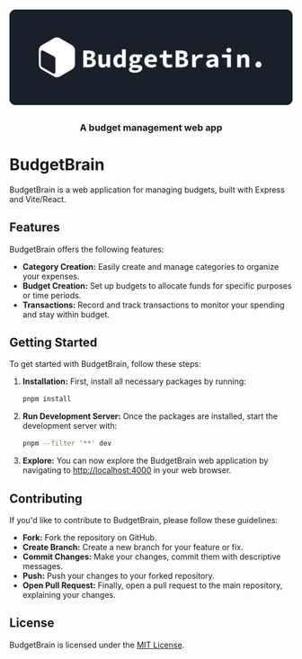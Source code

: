 <div align='center'>
  <h1>
    <img src="./public/logo.svg"/>
  </h1>
  <h3>
    <b>A budget management web app</b>
  </h3>
</div>

# BudgetBrain

BudgetBrain is a web application for managing budgets, built with Express and Vite/React.

## Features

BudgetBrain offers the following features:

- **Category Creation:** Easily create and manage categories to organize your expenses.
- **Budget Creation:** Set up budgets to allocate funds for specific purposes or time periods.
- **Transactions:** Record and track transactions to monitor your spending and stay within budget.

## Getting Started

To get started with BudgetBrain, follow these steps:

1. **Installation:** First, install all necessary packages by running:

   ```bash
   pnpm install
   ```

2. **Run Development Server:** Once the packages are installed, start the development server with:

   ```bash
   pnpm --filter '**' dev
   ```

3. **Explore:** You can now explore the BudgetBrain web application by navigating to [http://localhost:4000](http://localhost:4000) in your web browser.

## Contributing

If you'd like to contribute to BudgetBrain, please follow these guidelines:

- **Fork:** Fork the repository on GitHub.
- **Create Branch:** Create a new branch for your feature or fix.
- **Commit Changes:** Make your changes, commit them with descriptive messages.
- **Push:** Push your changes to your forked repository.
- **Open Pull Request:** Finally, open a pull request to the main repository, explaining your changes.

## License

BudgetBrain is licensed under the [MIT License](LICENSE).
